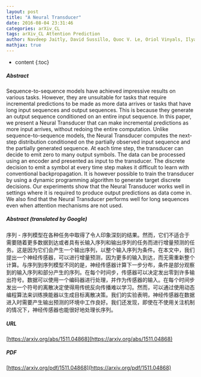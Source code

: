 ```yaml
---
layout: post
title: "A Neural Transducer"
date: 2016-08-04 23:31:46
categories: arXiv_CL
tags: arXiv_CL Attention Prediction
author: Navdeep Jaitly, David Sussillo, Quoc V. Le, Oriol Vinyals, Ilya Sutskever, Samy Bengio
mathjax: true
---
```


* content
{:toc}

##### Abstract
Sequence-to-sequence models have achieved impressive results on various tasks. However, they are unsuitable for tasks that require incremental predictions to be made as more data arrives or tasks that have long input sequences and output sequences. This is because they generate an output sequence conditioned on an entire input sequence. In this paper, we present a Neural Transducer that can make incremental predictions as more input arrives, without redoing the entire computation. Unlike sequence-to-sequence models, the Neural Transducer computes the next-step distribution conditioned on the partially observed input sequence and the partially generated sequence. At each time step, the transducer can decide to emit zero to many output symbols. The data can be processed using an encoder and presented as input to the transducer. The discrete decision to emit a symbol at every time step makes it difficult to learn with conventional backpropagation. It is however possible to train the transducer by using a dynamic programming algorithm to generate target discrete decisions. Our experiments show that the Neural Transducer works well in settings where it is required to produce output predictions as data come in. We also find that the Neural Transducer performs well for long sequences even when attention mechanisms are not used.

##### Abstract (translated by Google)
序列 - 序列模型在各种任务中取得了令人印象深刻的结果。然而，它们不适合于需要随着更多数据到达或者具有长输入序列和输出序列的任务而进行增量预测的任务。这是因为它们会产生一个输出序列，以整个输入序列为条件。在本文中，我们提出一个神经传感器，可以进行增量预测，因为更多的输入到达，而无需重新整个计算。与序列到序列模型不同的是，神经传感器计算下一步分布，条件是部分观察到的输入序列和部分产生的序列。在每个时间步，传感器可以决定发出零到许多输出符号。数据可以使用一个编码器进行处理，并作为传感器的输入。在每个时间步发出一个符号的离散决定使得用传统反向传播难以学习。然而，可以通过使用动态编程算法来训练换能器以生成目标离散决策。我们的实验表明，神经传感器在数据进入时需要产生输出预测的环境中工作良好。我们还发现，即使在不使用关注机制的情况下，神经传感器也能很好地处理长序列。

##### URL
[https://arxiv.org/abs/1511.04868](https://arxiv.org/abs/1511.04868)

##### PDF
[https://arxiv.org/pdf/1511.04868](https://arxiv.org/pdf/1511.04868)

